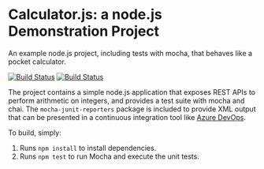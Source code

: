 Calculator.js: a node.js Demonstration Project
==============================================
An example node.js project, including tests with mocha, that behaves like a pocket calculator.

[![Build Status](https://dev.azure.com/kaku0903/Public-Project-with-Github/_apis/build/status/kakulee.calculator?branchName=master)](https://dev.azure.com/kaku0903/Public-Project-with-Github/_build/latest?definitionId=10&branchName=master)
[![Build Status](https://dev.azure.com/iakaku/calcultor-github/_apis/build/status/calcultor-github-CI?branchName=master)](https://dev.azure.com/iakaku/calcultor-github/_build/latest?definitionId=9&branchName=master)

The project contains a simple node.js application that exposes REST APIs
to perform arithmetic on integers, and provides a test suite with mocha
and chai.  The `mocha-junit-reporters` package is included to provide XML
output that can be presented in a continuous integration tool like
[Azure DevOps](https://azure.com/devops).

To build, simply:

1. Runs `npm install` to install dependencies.
2. Runs `npm test` to run Mocha and execute the unit tests.

